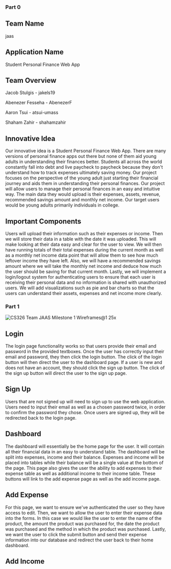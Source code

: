 ### Part 0

## Team Name
jaas

## Application Name
Student Personal Finance Web App

## Team Overview
Jacob Stulgis - jakels19

Abenezer Fesseha - AbenezerF

Aaron Tsui - atsui-umass

Shaham Zahir - shahamzahir

## Innovative Idea
Our innovative idea is a Student Personal Finance Web App. There are many versions of personal finance apps out there but none of them aid young adults in understanding their finances better. Students all across the world constantly fall into debt and live paycheck to paycheck because they don't understand how to track expenses ultimately saving money. Our project focuses on the perspective of the young adult just starting their financial journey and aids them in understanding their personal finances. Our project will allow users to manage their personal finances in an easy and intuitive way. The main data they would upload is their expenses, assets, revenue, recommended savings amount and monthly net income. Our target users would be young adults primarily individuals in college. 

## Important Components
Users will upload their information such as their expenses or income. Then we will store their data in a table with the date it was uploaded. This will make looking at their data easy and clear for the user to view. We will then have running totals of their total expenses during the current month as well as a monthly net income data point that will allow them to see how much leftover income they have left. Also, we will have a recommended savings amount where we will take the monthly net income and deduce how much the user should be saving for that current month. Lastly, we will implement a login/logout system for authenticating users to ensure that each user is receiving their personal data and no information is shared with unauthorized users. We will add visualizations such as pie and bar charts so that the users can understand their assets, expenses and net income more clearly.

### Part 1
![CS326 Team JAAS Milestone 1 Wireframes@1 25x](https://user-images.githubusercontent.com/61201778/159808643-890768ab-e0ee-405c-8f60-7d9a59e201b4.png)

## Login
The login page functionality works so that users provide their email and password in the provided textboxes. Once the user has correctly input their email and password, they then click the login button. The click of the login button will then direct the user to the dashboard page. If a user is new and does not have an account, they should click the sign up button. The click of the sign up button will direct the user to the sign up page.

## Sign Up
Users that are not signed up will need to sign up to use the web application. Users need to input their email as well as a chosen password twice, in order to confirm the password they chose. Once users are signed up, they will be redirected back to the login page.

## Dashboard
The dashboard will essentially be the home page for the user. It will contain all their financial data in an easy to understand table. The dashboard will be split into expenses, income and their balance. Expenses and income will be placed into tables while their balance will be a single value at the bottom of the page. This page also gives the user the ability to add expenses to their expense table as well as additional income to their income table. These buttons will link to the add expense page as well as the add income page. 


## Add Expense
For this page, we want to ensure we've authenticated the user so they have access to edit. Then, we want to allow the user to enter their expense data into the forms. In this case we would like the user to enter the name of the product, the amount the product was purchased for, the date the product was purchased and the method in which the product was purchased. Lastly, we want the user to click the submit button and send their expense information into our database and redirect the user back to their home dashboard.

## Add Income
